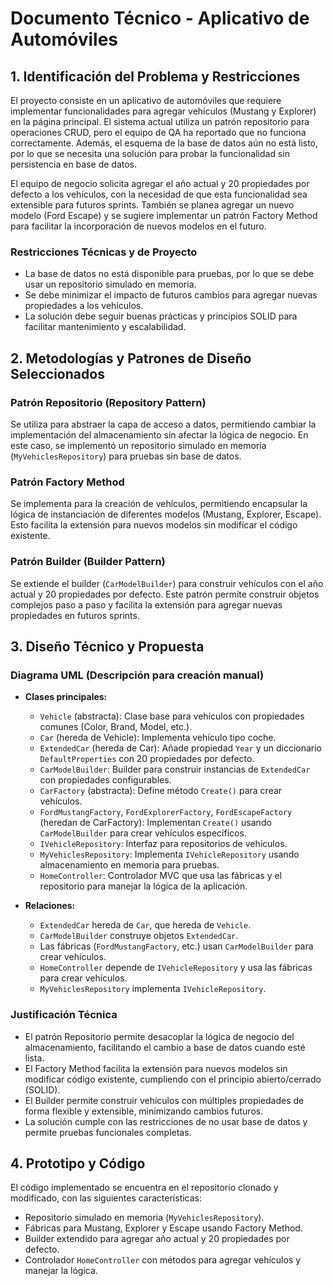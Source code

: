 # Documento Técnico - Aplicativo de Automóviles

## 1. Identificación del Problema y Restricciones

El proyecto consiste en un aplicativo de automóviles que requiere implementar funcionalidades para agregar vehículos (Mustang y Explorer) en la página principal. El sistema actual utiliza un patrón repositorio para operaciones CRUD, pero el equipo de QA ha reportado que no funciona correctamente. Además, el esquema de la base de datos aún no está listo, por lo que se necesita una solución para probar la funcionalidad sin persistencia en base de datos.

El equipo de negocio solicita agregar el año actual y 20 propiedades por defecto a los vehículos, con la necesidad de que esta funcionalidad sea extensible para futuros sprints. También se planea agregar un nuevo modelo (Ford Escape) y se sugiere implementar un patrón Factory Method para facilitar la incorporación de nuevos modelos en el futuro.

### Restricciones Técnicas y de Proyecto

- La base de datos no está disponible para pruebas, por lo que se debe usar un repositorio simulado en memoria.
- Se debe minimizar el impacto de futuros cambios para agregar nuevas propiedades a los vehículos.
- La solución debe seguir buenas prácticas y principios SOLID para facilitar mantenimiento y escalabilidad.

## 2. Metodologías y Patrones de Diseño Seleccionados

### Patrón Repositorio (Repository Pattern)

Se utiliza para abstraer la capa de acceso a datos, permitiendo cambiar la implementación del almacenamiento sin afectar la lógica de negocio. En este caso, se implementó un repositorio simulado en memoria (`MyVehiclesRepository`) para pruebas sin base de datos.

### Patrón Factory Method

Se implementa para la creación de vehículos, permitiendo encapsular la lógica de instanciación de diferentes modelos (Mustang, Explorer, Escape). Esto facilita la extensión para nuevos modelos sin modificar el código existente.

### Patrón Builder (Builder Pattern)

Se extiende el builder (`CarModelBuilder`) para construir vehículos con el año actual y 20 propiedades por defecto. Este patrón permite construir objetos complejos paso a paso y facilita la extensión para agregar nuevas propiedades en futuros sprints.

## 3. Diseño Técnico y Propuesta

### Diagrama UML (Descripción para creación manual)

- **Clases principales:**

  - `Vehicle` (abstracta): Clase base para vehículos con propiedades comunes (Color, Brand, Model, etc.).
  - `Car` (hereda de Vehicle): Implementa vehículo tipo coche.
  - `ExtendedCar` (hereda de Car): Añade propiedad `Year` y un diccionario `DefaultProperties` con 20 propiedades por defecto.
  - `CarModelBuilder`: Builder para construir instancias de `ExtendedCar` con propiedades configurables.
  - `CarFactory` (abstracta): Define método `Create()` para crear vehículos.
  - `FordMustangFactory`, `FordExplorerFactory`, `FordEscapeFactory` (heredan de CarFactory): Implementan `Create()` usando `CarModelBuilder` para crear vehículos específicos.
  - `IVehicleRepository`: Interfaz para repositorios de vehículos.
  - `MyVehiclesRepository`: Implementa `IVehicleRepository` usando almacenamiento en memoria para pruebas.
  - `HomeController`: Controlador MVC que usa las fábricas y el repositorio para manejar la lógica de la aplicación.

- **Relaciones:**

  - `ExtendedCar` hereda de `Car`, que hereda de `Vehicle`.
  - `CarModelBuilder` construye objetos `ExtendedCar`.
  - Las fábricas (`FordMustangFactory`, etc.) usan `CarModelBuilder` para crear vehículos.
  - `HomeController` depende de `IVehicleRepository` y usa las fábricas para crear vehículos.
  - `MyVehiclesRepository` implementa `IVehicleRepository`.

### Justificación Técnica

- El patrón Repositorio permite desacoplar la lógica de negocio del almacenamiento, facilitando el cambio a base de datos cuando esté lista.
- El Factory Method facilita la extensión para nuevos modelos sin modificar código existente, cumpliendo con el principio abierto/cerrado (SOLID).
- El Builder permite construir vehículos con múltiples propiedades de forma flexible y extensible, minimizando cambios futuros.
- La solución cumple con las restricciones de no usar base de datos y permite pruebas funcionales completas.

## 4. Prototipo y Código

El código implementado se encuentra en el repositorio clonado y modificado, con las siguientes características:

- Repositorio simulado en memoria (`MyVehiclesRepository`).
- Fábricas para Mustang, Explorer y Escape usando Factory Method.
- Builder extendido para agregar año actual y 20 propiedades por defecto.
- Controlador `HomeController` con métodos para agregar vehículos y manejar la lógica.

 
